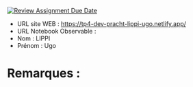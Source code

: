 [![Review Assignment Due Date](https://classroom.github.com/assets/deadline-readme-button-22041afd0340ce965d47ae6ef1cefeee28c7c493a6346c4f15d667ab976d596c.svg)](https://classroom.github.com/a/1RwtDiXe)
- URL site WEB : https://tp4-dev-pracht-lippi-ugo.netlify.app/
- URL Notebook Observable :
- Nom : LIPPI
- Prénom : Ugo

# Remarques :
